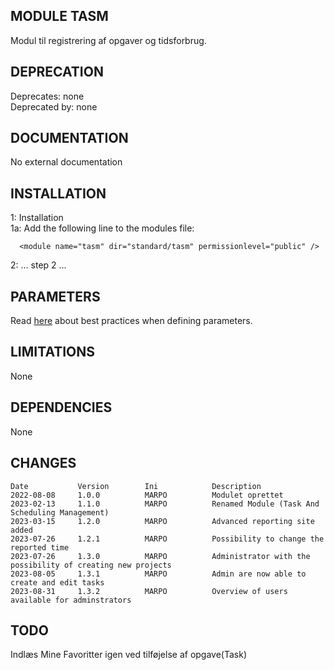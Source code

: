 
MODULE TASM
--------------------
Modul til registrering af opgaver og tidsforbrug.

DEPRECATION
--------------------
Deprecates: none         
Deprecated by: none

DOCUMENTATION
--------------------
No external documentation

INSTALLATION
--------------------

1: Installation  
1a: Add the following line to the modules file:

      <module name="tasm" dir="standard/tasm" permissionlevel="public" />

2: ... step 2 ...

PARAMETERS
--------------------
Read [here](https://docs.spatialsuite.com/?valgtedokument=1248) about best practices when defining parameters.


LIMITATIONS
--------------------
None

DEPENDENCIES
--------------------
None

CHANGES
--------------------
```
Date           Version        Ini            Description 
2022-08-08     1.0.0          MARPO          Modulet oprettet
2023-02-13     1.1.0          MARPO          Renamed Module (Task And Scheduling Management)
2023-03-15     1.2.0          MARPO          Advanced reporting site added
2023-07-26     1.2.1          MARPO          Possibility to change the reported time
2023-07-26     1.3.0          MARPO          Administrator with the possibility of creating new projects
2023-08-05     1.3.1          MARPO          Admin are now able to create and edit tasks
2023-08-31     1.3.2          MARPO          Overview of users available for adminstrators
```

TODO
--------------------
Indlæs Mine Favoritter igen ved tilføjelse af opgave(Task)